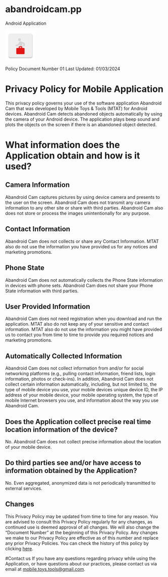 # abandroidcam.pp
Android Application

![This is an image](ic_launcher.png)

Policy Document Number 01
Last Updated: 01/03/2024

# Privacy Policy for Mobile Application

This privacy policy governs your use of the software application Abandroid Cam that was developed by Mobile Toys & Tools (MTAT) for Android devices. Abandroid Cam detects abandoned objects automatically by using the camera of your Android device. The application plays beep sound and plots the objects on the screen if there is an abandoned object detected. 

# What information does the Application obtain and how is it used?

## Camera Information
Abandroid Cam captures pictures by using device camera and presents to the user on the screen. Abandroid Cam does not transmit any camera information to any other site or share with third parties. Abandroid Cam also does not store or process the images unintentionally for any purpose.

## Contact Information
Abandroid Cam does not collects or share any Contact Information.  MTAT also do not use the information you have provided us for any notices and marketing promotions.

## Phone State
Abandroid Cam does not automatically collects the Phone State information in devices with phone sets. Abandroid Cam does not share your Phone State information with third parties.

## User Provided Information
Abandroid Cam does not need registration when you download and run the application. MTAT also do not keep any of your sensitive and contact information. MTAT also do not use the information you might have provided us to contact you from time to time to provide you required notices and marketing promotions.

## Automatically Collected Information
Abandroid Cam does not collect information from and/or for social networking platforms (e.g., pulling contact information, friend lists, login information, photos or check-ins). In addition, Abandroid Cam does not collect certain information automatically, including, but not limited to, the type of mobile device you use, your mobile devices unique device ID, the IP address of your mobile device, your mobile operating system, the type of mobile Internet browsers you use, and information about the way you use Abandroid Cam.

## Does the Application collect precise real time location information of the device?
No. Abandroid Cam does not collect precise information about the location of your mobile device.

## Do third parties see and/or have access to information obtained by the Application?
No. Even aggregated, anonymized data is not periodically transmitted to external services.

## Changes
This Privacy Policy may be updated from time to time for any reason. You are advised to consult this Privacy Policy regularly for any changes, as continued use is deemed approval of all changes. We will also change the “Document Number” at the beginning of this Privacy Policy. Any changes we make to our Privacy Policy are effective as of this number and replace any prior Privacy Policies. You can check the history of this policy by clicking [here](https://drive.google.com/drive/folders/12TLZBf6Y7g59wb6LmjXfheGmBPZI_ARk?usp=drive_link).

#Contact us
If you have any questions regarding privacy while using the Application, or have questions about our practices, please contact us via email at mobile.toys.tools@gmail.com.
